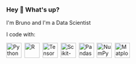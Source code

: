 ### Hey 👋 What's up?

I'm Bruno and I'm a Data Scientist

I code with:

<img src="https://www.vectorlogo.zone/logos/python/python-icon.svg" alt="Python" width="40" height="40"/>&nbsp;
<img src="https://www.r-project.org/Rlogo.png" alt="R" width="40" height="40"/>&nbsp;
<img src="https://www.vectorlogo.zone/logos/tensorflow/tensorflow-icon.svg" alt="TensorFlow" width="40" height="40"/>&nbsp;
<img src="https://upload.wikimedia.org/wikipedia/commons/0/05/Scikit_learn_logo_small.svg" alt="Scikit-learn" width="40" height="40"/>&nbsp;
<img src="https://github.com/valohai/ml-logos/blob/master/pandas.svg" alt="Pandas" width="40" height="40"/>&nbsp;
<img src="https://www.vectorlogo.zone/logos/numpy/numpy-icon.svg" alt="NumPy" width="40" height="40"/>&nbsp;
<img src="https://upload.wikimedia.org/wikipedia/commons/8/84/Matplotlib_icon.svg" alt="Matplotlib" width="40" height="40"/>
